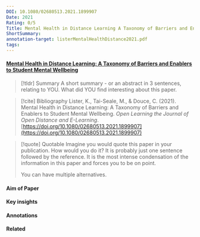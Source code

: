 ```yaml
---
DOI: 10.1080/02680513.2021.1899907
Date: 2021
Rating: 0/5
Title: Mental Health in Distance Learning A Taxonomy of Barriers and Enablers to Student Mental Wellbeing
ShortSummary: 
annotation-target: listerMentalHealthDistance2021.pdf
tags:
---
```



#### [Mental Health in Distance Learning: A Taxonomy of Barriers and Enablers to Student Mental Wellbeing](listerMentalHealthDistance2021.pdf)


> [!tldr] Summary
> A short summary - or an abstract in 3 sentences, relating to YOU. What did YOU find interesting about this paper. 

> [!cite] Bibliography
>Lister, K., Tai-Seale, M., & Douce, C. (2021). Mental Health in Distance Learning: A Taxonomy of Barriers and Enablers to Student Mental Wellbeing. _Open Learning the Journal of Open Distance and E-Learning_. [https://doi.org/10.1080/02680513.2021.1899907](https://doi.org/10.1080/02680513.2021.1899907)

> [!quote] Quotable
> Imagine you would quote this paper in your publication. How would you do it? It is probably just one sentence followed by the reference. It is the most intense condensation of the information in this paper and forces you to be on point. 
> 
> You can have multiple alternatives. 


#### Aim of Paper


#### Key insights 




#### Annotations





#### Related